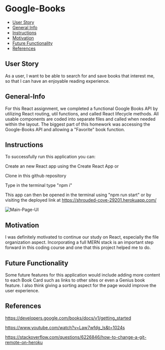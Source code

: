 # Google-Books

- [User Story](#User-Story)
- [General Info](#General-Info)
- [Instructions](#Instructions)
- [Motivation](#Motivation)
- [Future Functionality](#Future-Functionality)
- [References](#References)

## User Story

As a user,
I want to be able to search for and save books that interest me,
so that I can have an enjoyable reading experience.

## General-Info

For this React assignment, we completed a functional Google Books API by utilizing React routing, util functions, and called React lifecycle methods. All usable components are coded into separate files and called when needed within the layout. The biggest part of this homework was accessing the Google-Books API and allowing a "Favorite" book function.

## Instructions

To successfully run this application you can:

Create an new React app using the Create React App or

Clone in this github repository

Type in the terminal type "npm i"

This app can then be opened in the terminal using "npm run start" or by visiting the deployed link at https://shrouded-cove-29201.herokuapp.com/

![Main-Page-UI](react-employee-directory/src/Screenshot.png)

## Motivation

I was definitely motivated to continue our study on React, especially the file organization aspect. Incorporating a full MERN stack is an important step forward in this coding course and one that this project helped me to do.

## Future Functionality

Some future features for this application would include adding more content to each Book Card such as links to other sites or even a Genius book feature. I also think giving a sorting aspect for the page would improve the user experience.

## References

https://developers.google.com/books/docs/v1/getting_started

https://www.youtube.com/watch?v=Law7wfdg_ls&t=1024s

https://stackoverflow.com/questions/6226846/how-to-change-a-git-remote-on-heroku
